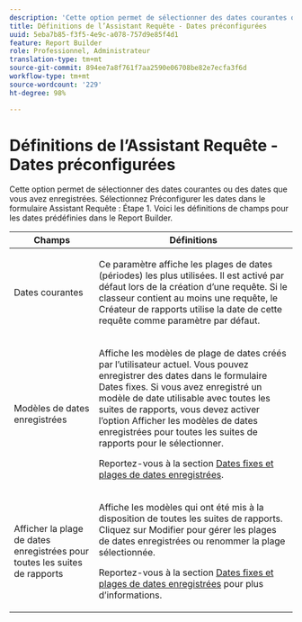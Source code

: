 ```yaml
---
description: 'Cette option permet de sélectionner des dates courantes ou des dates que vous avez enregistrées. Sélectionnez Préconfigurer les dates dans le formulaire Assistant Requête : Étape 1. Voici les définitions de champs pour les dates prédéfinies dans le Report Builder.'
title: Définitions de l’Assistant Requête - Dates préconfigurées
uuid: 5eba7b85-f3f5-4e9c-a078-757d9e85f4d1
feature: Report Builder
role: Professionnel, Administrateur
translation-type: tm+mt
source-git-commit: 894ee7a8f761f7aa2590e06708be82e7ecfa3f6d
workflow-type: tm+mt
source-wordcount: '229'
ht-degree: 98%

---
```



# Définitions de l’Assistant Requête - Dates préconfigurées

Cette option permet de sélectionner des dates courantes ou des dates que vous avez enregistrées. Sélectionnez Préconfigurer les dates dans le formulaire Assistant Requête : Étape 1. Voici les définitions de champs pour les dates prédéfinies dans le Report Builder.

<table id="table_620F3BD3FD1B4C85A0319107EC03D54F"> 
 <thead> 
  <tr> 
   <th colname="col1" class="entry"> Champs </th> 
   <th colname="col2" class="entry"> Définitions </th> 
  </tr> 
 </thead>
 <tbody> 
  <tr> 
   <td colname="col1"> <p>Dates courantes </p> </td> 
   <td colname="col2"> <p>Ce paramètre affiche les plages de dates (périodes) les plus utilisées. Il est activé par défaut lors de la création d’une requête. Si le classeur contient au moins une requête, le Créateur de rapports utilise la date de cette requête comme paramètre par défaut. </p> </td> 
  </tr> 
  <tr> 
   <td colname="col1"> <p> Modèles de dates enregistrées </p> </td> 
   <td colname="col2"> <p>Affiche les modèles de plage de dates créés par l’utilisateur actuel. Vous pouvez enregistrer des dates dans le formulaire <span class="wintitle">Dates fixes</span>. Si vous avez enregistré un modèle de date utilisable avec toutes les suites de rapports, vous devez activer l’option <span class="wintitle">Afficher les modèles de dates enregistrées pour toutes les suites de rapports</span> pour le sélectionner. </p> <p>Reportez-vous à la section <a href="/help/analyze/report-builder/data-requests/configuring-report-dates/t-fixed-dates-and-saved-date-ranges.md"   >Dates fixes et plages de dates enregistrées</a>. </p> </td> 
  </tr> 
  <tr> 
   <td colname="col1"> <p>Afficher la plage de dates enregistrées pour toutes les suites de rapports </p> </td> 
   <td colname="col2"> <p> Affiche les modèles qui ont été mis à la disposition de toutes les suites de rapports. Cliquez sur <span class="wintitle">Modifier</span> pour gérer les plages de dates enregistrées ou renommer la plage sélectionnée. </p> <p>Reportez-vous à la section <a href="/help/analyze/report-builder/data-requests/configuring-report-dates/t-fixed-dates-and-saved-date-ranges.md"   >Dates fixes et plages de dates enregistrées</a> pour plus d’informations. </p> </td> 
  </tr> 
 </tbody> 
</table>

